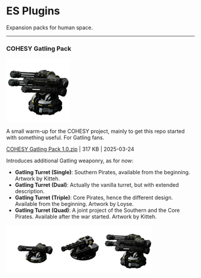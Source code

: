 # **ES Plugins**
Expansion packs for human space.

---

### COHESY Gatling Pack

<img src="src/COHESY Gatling Pack/icon@x2.png" height="170">

A small warm-up for the COHESY project, mainly to get this repo started with something useful. For Gatling fans.

[COHESY Gatling Pack 1.0.zip](https://github.com/LixiChronikouOriou/ES-plugins/blob/main/release/COHESY%20Gatling%20Pack%201.0.zip) | 317 KB | 2025-03-24

Introduces additional Gatling weaponry, as for now:
- **Gatling Turret (Single)**: Southern Pirates, available from the beginning. Artwork by Kitteh.
- **Gatling Turret (Dual)**: Actually the vanilla turret, but with extended description.
- **Gatling Turret (Triple)**: Core Pirates, hence the different design. Available from the beginning. Artwork by Loyse.
- **Gatling Turret (Quad)**: A joint project of the Southern and the Core Pirates. Available after the war started. Artwork by Kitteh.

<img src='src/COHESY Gatling Pack/images/outfit/turret_gatling_single.png' width='130'><img src='src/COHESY Gatling Pack/images/outfit/turret_gatling_triple.png' width='130'><img src='src/COHESY Gatling Pack/images/outfit/turret_gatling_quad.png' width='130'>
